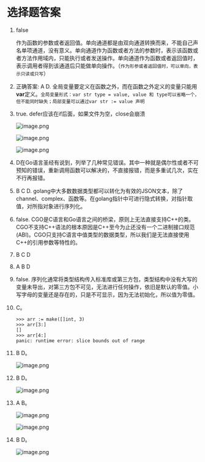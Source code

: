 # 选择题答案

1. false

   作为函数的参数或者返回值。单向通道都是由双向通道转换而来，不能自己声名单项通道，没有意义。单向通道作为函数或者方法的参数时，表示该函数或者方法作用域内，只能执行或者发送操作。单向通道作为函数或者返回值时，表示调用者得到该通道后只能做单向操作。（`作为形参或者返回值时，可以单向，表示只读或只写`）

2. 正确答案: A D. 全局变量要定义在函数之外，而在函数之外定义的变量只能用**var**定义。`全局变量形式：var str type = value, value 和 type可以省略一个，但不能同时缺失；局部变量可以通过var str := value 声明`

3. true. defer应该在if后面，如果文件为空，close会崩溃

   ![image.png](https://ws1.sinaimg.cn/large/006alGmrgy1gaayr3bmybj30nx0b6dgo.jpg)

   ![image.png](https://ws1.sinaimg.cn/large/006alGmrgy1gaayuq16vqj30ox0bbaau.jpg)

   ![image.png](https://ws1.sinaimg.cn/large/006alGmrgy1gaayv5yrucj30ey0admxe.jpg)

4. D在Go语言圣经有说到，列举了几种常见错误。其中一种就是偶尔性或者不可预知的错误，重新调用函数可以解决的，不直接报错，而是多重试几次，实在不行再报错。

5. B C D. golang中大多数数据类型都可以转化为有效的JSON文本，除了channel、complex、函数等。在golang指针中可进行隐式转换，对指针取值，对所指对象进行序列化。

6. false. CGO是C语言和Go语言之间的桥梁，原则上无法直接支持C++的类。CGO不支持C++语法的根本原因是C++至今为止还没有一个二进制接口规范(ABI)。CGO只支持C语言中值类型的数据类型，所以我们是无法直接使用C++的引用参数等特性的。

7. B C D

8. A B D

9. false. 序列化通常将类型结构传入标准库或第三方包，类型结构中没有大写的变量未导出，对第三方包不可见，无法进行任何操作，依旧是默认的零值。小写字母的变量还是存在的，只是不可显示，因为无法初始化，所以值为零值。

10. C。 

    ```shell
    >>> arr := make([]int, 3)
    >>> arr[3:]
    []
    >>> arr[4:]
    panic: runtime error: slice bounds out of range
    ```

11. B D。

    ![image.png](https://ws1.sinaimg.cn/large/006alGmrgy1gacovfks97j30p205jgly.jpg)

12. B D。

    ![image.png](https://ws1.sinaimg.cn/large/006alGmrgy1gacoxgn8v2j30ov05imxo.jpg)

13. A B。

    ![image.png](https://ws1.sinaimg.cn/large/006alGmrgy1gacp140go2j30oc065mxy.jpg)

    ![image.png](https://ws1.sinaimg.cn/large/006alGmrgy1gacp1qr91aj30ld02m74e.jpg)

14. B D。

    ![image.png](https://ws1.sinaimg.cn/large/006alGmrgy1gacpoftlykj30d90ab0th.jpg)